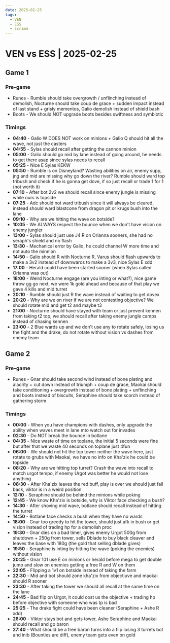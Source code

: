 ```yaml
---
date: 2025-02-25
tags:
  - VEN
  - ESS
  - scrimm
---
```


# VEN vs ESS | 2025-02-25

## Game 1

### Pre-game

- Runes - Rumble should take overgrowth / unflinching instead of demolish, Nocturne should take coup de grace + sudden impact instead of last stand + grisly mementos, Galio demolish instead of shield bash
- Boots - We should NOT upgrade boots besides swiftness and symbiotic

### Timings

- **04:40** - Galio W DOES NOT work on minions + Galio Q should hit all the wave, not just the casters
- **04:55** - Sylas should recall after getting the cannon minion
- **05:00** - Galio should go mid by lane instead of going around, he needs to get there asap since sylas needs to recall
- **05:25** - Nice E Sylas KEKW
- **05:50** - Rumble is on Disneyland? Wasting abilities on air, enemy supp, jng and mid are missing why go down the river? Rumble should ward top tribush and check if he is gonna get dove, if so just recall or trade 1 for 1 (not worth it)
- **07:10** - After bot 2v2 we should recall since enemy jungle is missing while ours is topside
- **07:25** - Adc should not ward tribush since it will always be cleared, instead should ward blastcone from dragon pit or krugs bush into the lane
- **09:10** - Why are we hitting the wave on botside?
- **10:05** - We ALWAYS respect the bounce when we don't have vision on enemy jungler
- **13:00** - Sylas should just use J4 R on Orianna sooners, she had no seraph's shield and no flash
- **13:30** - Mechanical error by Galio, he could channel W more time and not auto the minnion
- **14:50** - Galio should R with Nocturne R, Varus should flash upwards to make a 3v2 instead of downwards to make a 3v3, nice Sylas E xdd
- **17:00** - Herald could have been started sooner (when Sylas called Orianna was out)
- **18:00** - Weird Nocturne engage (are you inting or what?), nice game throw gg go next, we were 1k gold ahead and because of that play we gave 4 kills and mid turret
- **20:10** - Rumble should just R the wave instead of waiting to get dovex
- **20:20** - Why are we on river if we are not contesting objective? We should rotate mid and get t2 and maybe t3
- **21:00** - Nocturne should have stayed with team or just prevent kennen from taking t2 top, we should recall after taking enemy jungle camps instead of chasing kennen
- **23:00** - 2 Blue wards up and we don't use any to rotate safely, losing us the fight and the drake, do not rotate without vision vs dashes from enemy team

## Game 2

### Pre-game

- Runes - Gnar should take second wind instead of bone plating and alacrity + cut down instead of triumph + coup de grace, Maokai should take conditioning + overgrowth instead of bone plating + unflinching and boots instead of biscuits, Seraphine should take scorch instead of gathering storm

### Timings

- **00:00** - When you have champions with dashes, only upgrade the ability when waves meet in lane mto watch out for invades
- **02:30** - Do NOT break the bounce in botlane
- **04:35** - Nice waste of time on toplane, the initial 5 seconds were fine but after that we waste 40 seconds on toplane just 4fun
- **06:00** - We should not hit the top tower neither the wave here, just rotate to grubs with Maokai, we have no info on Kha'zix he could be topside
- **08:20** - Why are we hitting top turret? Crash the wave into recall to match urgot tempo, if enemy Urgot was better he would not lose anything
- **08:30** - After Kha'zix leaves the red buff, play is over we should just fall back, viktor is in a weird position
- **12:10** - Seraphine should be behind the minions while poking
- **12:45** - We know Kha'zix is botside, why is Viktor face checking a bush?
- **14:30** - After shoving mid wave, botlane should recall instead of hitting the turret
- **14:50** - Botlane face checks a bush when they have no wards
- **18:00** - Gnar too greedy to hit the tower, should just afk in bush or get vision instead of trading hp for a demolish proc
- **19:30** - Gnar dies on a bad timer, gives enemy Urgot 500g from shutdown + 250g from tower, sells Dblade to buy black cleaver and leaves the base with 180g (the gold that selling dblade gives)
- **19:50** - Seraphine is inting by hitting the wave (poking the enemies) without vision
- **20:25** - Gnar 101 use E on minions or herald before mega to get double jump and slow on enemies getting a free R and W on them
- **22:05** - Flipping a 1v1 on botside instead of taking the farm
- **22:30** - Mid and bot should zone kha'zix from objectiuve and maokai should R sooner
- **23:30** - After taking the tower we should all recall at the same time on the lane
- **24:45** - Bad flip on Urgot, it could cost us the objective + trading hp before objective with someone who was tp is bad
- **25:25** - The drake fight could have been cleaner (Seraphine + Ashe R xdd)
- **26:00** - Viktor stays bot and gets tower, Ashe Seraphine and Maokai should recall and go baron
- **27:40** - What should be a free baron turns into a flip losing 3 turrets bot and inib (Bounties are diff), enemy team gets even on gold
